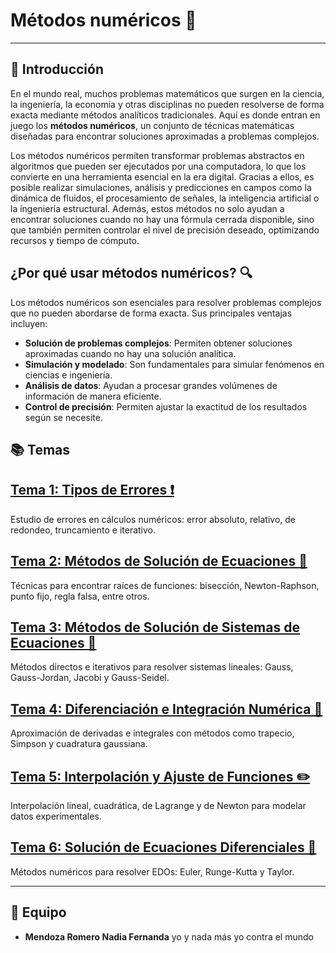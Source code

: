 # Métodos numéricos 🚀
---
## 📌 Introducción  

En el mundo real, muchos problemas matemáticos que surgen en la ciencia, la ingeniería, la economía y otras disciplinas no pueden resolverse de forma exacta mediante métodos analíticos tradicionales. Aquí es donde entran en juego los **métodos numéricos**, un conjunto de técnicas matemáticas diseñadas para encontrar soluciones aproximadas a problemas complejos.

Los métodos numéricos permiten transformar problemas abstractos en algoritmos que pueden ser ejecutados por una computadora, lo que los convierte en una herramienta esencial en la era digital. Gracias a ellos, es posible realizar simulaciones, análisis y predicciones en campos como la dinámica de fluidos, el procesamiento de señales, la inteligencia artificial o la ingeniería estructural.
Además, estos métodos no solo ayudan a encontrar soluciones cuando no hay una fórmula cerrada disponible, sino que también permiten controlar el nivel de precisión deseado, optimizando recursos y tiempo de cómputo.

## ¿Por qué usar métodos numéricos? 🔍
Los métodos numéricos son esenciales para resolver problemas complejos que no pueden abordarse de forma exacta. Sus principales ventajas incluyen:

- **Solución de problemas complejos**: Permiten obtener soluciones aproximadas cuando no hay una solución analítica.
- **Simulación y modelado**: Son fundamentales para simular fenómenos en ciencias e ingeniería.
- **Análisis de datos**: Ayudan a procesar grandes volúmenes de información de manera eficiente.
- **Control de precisión**: Permiten ajustar la exactitud de los resultados según se necesite.

## 📚 Temas  

## [Tema 1: Tipos de Errores ❗](./tema-1/README.md)

Estudio de errores en cálculos numéricos: error absoluto, relativo, de redondeo, truncamiento e iterativo.

## [Tema 2: Métodos de Solución de Ecuaciones 🧠](./tema-2/README.md)

Técnicas para encontrar raíces de funciones: bisección, Newton-Raphson, punto fijo, regla falsa, entre otros.

## [Tema 3: Métodos de Solución de Sistemas de Ecuaciones 🎯](./tema-3/README.md)

Métodos directos e iterativos para resolver sistemas lineales: Gauss, Gauss-Jordan, Jacobi y Gauss-Seidel.

## [Tema 4: Diferenciación e Integración Numérica 📐](./tema-4/README.md)

Aproximación de derivadas e integrales con métodos como trapecio, Simpson y cuadratura gaussiana.

## [Tema 5: Interpolación y Ajuste de Funciones ✏️](./tema-5/README.md)

Interpolación lineal, cuadrática, de Lagrange y de Newton para modelar datos experimentales.

## [Tema 6: Solución de Ecuaciones Diferenciales 🔧](./tema-6/README.md)

Métodos numéricos para resolver EDOs: Euler, Runge-Kutta y Taylor.

---

## 👥 Equipo  
- **Mendoza Romero Nadia Fernanda**  yo y nada más yo contra el mundo
  
